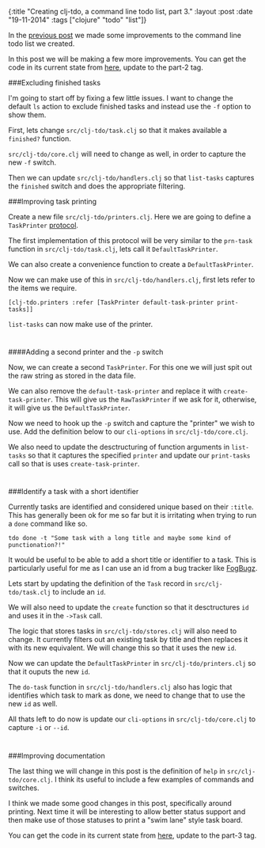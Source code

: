 {:title  "Creating clj-tdo, a command line todo list, part 3."
 :layout :post
 :date   "19-11-2014"
 :tags   ["clojure" "todo" "list"]}

In the [previous post](http://www.markwoodhall.com/2014/11/11/creating-clj-tdo-a-command-line-todo-list-part-two/) we made some improvements to the command line todo list we created.

In this post we will be making a few more improvements. You can get the code in its current state from [here](https://bitbucket.org/markwoodhall/clj-tdo), update to the part-2 tag.

###Excluding finished tasks

I'm going to start off by fixing a few little issues. I want to change the default `ls` action to exclude finished tasks and instead use the `-f` option to show them.

First, lets change `src/clj-tdo/task.clj` so that it makes available a `finished?` function.

<script src="https://gist.github.com/markwoodhall/4bd7fc5afffba95d956f.js"></script>

`src/clj-tdo/core.clj`
 will need to change as well, in order to capture the new `-f` switch.

 <script src="https://gist.github.com/markwoodhall/dc5073fb3e9ada95d391.js"></script>

 Then we can update `src/clj-tdo/handlers.clj` so that `list-tasks` captures the `finished` switch and does the appropriate filtering.

 <script src="https://gist.github.com/markwoodhall/03beacbee412aea72b46.js"></script>

###Improving task printing

Create a new file `src/clj-tdo/printers.clj`. Here we are going to define a `TaskPrinter` [protocol](http://clojure.org/protocols).

<script src="https://gist.github.com/markwoodhall/0508e8aee1423d018bfd.js"></script>

The first implementation of this protocol will be very similar to the `prn-task` function in `src/clj-tdo/task.clj`, lets call it `DefaultTaskPrinter`.

<script src="https://gist.github.com/markwoodhall/4588cf8051d90d3a95ad.js"></script>

We can also create a convenience function to create a `DefaultTaskPrinter`.

<script src="https://gist.github.com/markwoodhall/66ac5de36bd48ce931b6.js"></script>

Now we can make use of this in `src/clj-tdo/handlers.clj`, first lets refer to the items we require.
```
[clj-tdo.printers :refer [TaskPrinter default-task-printer print-tasks]]
```

`list-tasks` can now make use of the printer.

<script src="https://gist.github.com/markwoodhall/e84789b738b9bf40f9df.js"></script>

#
####Adding a second printer and the `-p` switch

Now, we can create a second `TaskPrinter`. For this one we will just spit out the raw string as stored in the data file.

<script src="https://gist.github.com/markwoodhall/889fbb9174984b66d6d4.js"></script>

We can also remove the `default-task-printer` and replace it with `create-task-printer`. This will give us the `RawTaskPrinter` if we ask for it, otherwise, it will give us the `DefaultTaskPrinter`.

<script src="https://gist.github.com/markwoodhall/ecd2ebb96d8cbe334ee9.js"></script>

Now we need to hook up the `-p` switch and capture the "printer" we wish to use. Add the definition below to our `cli-options` in `src/clj-tdo/core.clj`.

<script src="https://gist.github.com/markwoodhall/c3f490fa1080c2062aa9.js"></script>

We also need to update the desctructuring of function arguments in `list-tasks` so that it captures the specified `printer` and update our `print-tasks` call so that is uses `create-task-printer`.

<script src="https://gist.github.com/markwoodhall/f46f98c66e83c9387259.js"></script>

#
###Identify a task with a short identifier

Currently tasks are identified and considered unique based on their `:title`. This has generally been ok for me so far but it is irritating when trying to run a `done` command like so.

```
tdo done -t "Some task with a long title and maybe some kind of punctionation?!"
```

It would be useful to be able to add a short title or identifier to a task. This is particularly useful for me as I can use an id from a bug tracker like [FogBugz](http://www.fogcreek.com/fogbugz/).

Lets start by updating the definition of the `Task` record in `src/clj-tdo/task.clj` to include an `id`.

<script src="https://gist.github.com/markwoodhall/271a1de7dd40298567d4.js"></script>

We will also need to update the `create` function so that it desctructures `id` and uses it in the `->Task` call.

<script src="https://gist.github.com/markwoodhall/ce7ef428648f9d361389.js"></script>

The logic that stores tasks in `src/clj-tdo/stores.clj` will also need to change. It currently filters out an existing task by title and then replaces it with its new equivalent. We will change this so that it uses the new `id`.

<script src="https://gist.github.com/markwoodhall/90bfc352b1079b5c28eb.js"></script>

Now we can update the `DefaultTaskPrinter` in `src/clj-tdo/printers.clj` so that it ouputs the new `id`.

<script src="https://gist.github.com/markwoodhall/1b375e316b43902fc4d0.js"></script>

The `do-task` function in `src/clj-tdo/handlers.clj` also has logic that identifies which task to mark as done, we need to change that to use the new `id` as well.

<script src="https://gist.github.com/markwoodhall/bb7b157c4ac2f061e7c1.js"></script>

All thats left to do now is update our `cli-options` in `src/clj-tdo/core.clj` to capture `-i` or `--id`.

<script src="https://gist.github.com/markwoodhall/728787de60bc0c27539b.js"></script>

#
###Improving documentation

The last thing we will change in this post is the definition of `help` in `src/clj-tdo/core.clj`. I think its useful to include a few examples of commands and switches.

<script src="https://gist.github.com/markwoodhall/391c42d6659ee649e1d8.js"></script>

I think we made some good changes in this post, specifically around printing. Next time it will be interesting to allow better status support and then make use of those statuses to print a "swim lane" style task board.

You can get the code in its current state from [here](https://bitbucket.org/markwoodhall/clj-tdo), update to the part-3 tag.


